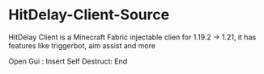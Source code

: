 # HitDelay-Client-Source
HitDelay Client is a Minecraft Fabric injectable clien for 1.19.2 -> 1.21, it has features like triggerbot, aim assist and more

Open Gui : Insert
Self Destruct: End
